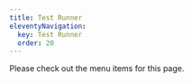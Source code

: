 ```yaml
---
title: Test Runner
eleventyNavigation:
  key: Test Runner
  order: 20
---
```


Please check out the menu items for this page.
